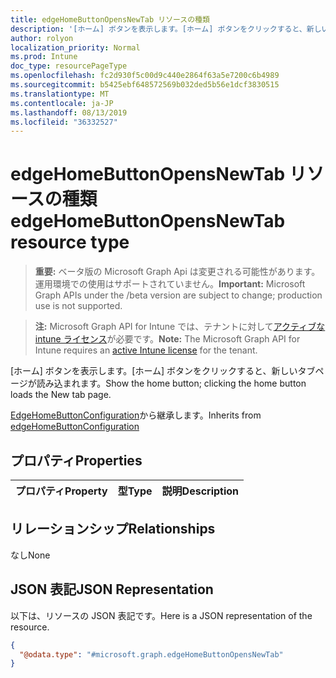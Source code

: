 ```yaml
---
title: edgeHomeButtonOpensNewTab リソースの種類
description: '[ホーム] ボタンを表示します。[ホーム] ボタンをクリックすると、新しいタブページが読み込まれます。'
author: rolyon
localization_priority: Normal
ms.prod: Intune
doc_type: resourcePageType
ms.openlocfilehash: fc2d930f5c00d9c440e2864f63a5e7200c6b4989
ms.sourcegitcommit: b5425ebf648572569b032ded5b56e1dcf3830515
ms.translationtype: MT
ms.contentlocale: ja-JP
ms.lasthandoff: 08/13/2019
ms.locfileid: "36332527"
---
```

# <a name="edgehomebuttonopensnewtab-resource-type"></a><span data-ttu-id="d7b15-103">edgeHomeButtonOpensNewTab リソースの種類</span><span class="sxs-lookup"><span data-stu-id="d7b15-103">edgeHomeButtonOpensNewTab resource type</span></span>

> <span data-ttu-id="d7b15-104">**重要:** ベータ版の Microsoft Graph Api は変更される可能性があります。運用環境での使用はサポートされていません。</span><span class="sxs-lookup"><span data-stu-id="d7b15-104">**Important:** Microsoft Graph APIs under the /beta version are subject to change; production use is not supported.</span></span>

> <span data-ttu-id="d7b15-105">**注:** Microsoft Graph API for Intune では、テナントに対して[アクティブな intune ライセンス](https://go.microsoft.com/fwlink/?linkid=839381)が必要です。</span><span class="sxs-lookup"><span data-stu-id="d7b15-105">**Note:** The Microsoft Graph API for Intune requires an [active Intune license](https://go.microsoft.com/fwlink/?linkid=839381) for the tenant.</span></span>

<span data-ttu-id="d7b15-106">[ホーム] ボタンを表示します。[ホーム] ボタンをクリックすると、新しいタブページが読み込まれます。</span><span class="sxs-lookup"><span data-stu-id="d7b15-106">Show the home button; clicking the home button loads the New tab page.</span></span>


<span data-ttu-id="d7b15-107">[EdgeHomeButtonConfiguration](../resources/intune-deviceconfig-edgehomebuttonconfiguration.md)から継承します。</span><span class="sxs-lookup"><span data-stu-id="d7b15-107">Inherits from [edgeHomeButtonConfiguration](../resources/intune-deviceconfig-edgehomebuttonconfiguration.md)</span></span>

## <a name="properties"></a><span data-ttu-id="d7b15-108">プロパティ</span><span class="sxs-lookup"><span data-stu-id="d7b15-108">Properties</span></span>
|<span data-ttu-id="d7b15-109">プロパティ</span><span class="sxs-lookup"><span data-stu-id="d7b15-109">Property</span></span>|<span data-ttu-id="d7b15-110">型</span><span class="sxs-lookup"><span data-stu-id="d7b15-110">Type</span></span>|<span data-ttu-id="d7b15-111">説明</span><span class="sxs-lookup"><span data-stu-id="d7b15-111">Description</span></span>|
|:---|:---|:---|

## <a name="relationships"></a><span data-ttu-id="d7b15-112">リレーションシップ</span><span class="sxs-lookup"><span data-stu-id="d7b15-112">Relationships</span></span>
<span data-ttu-id="d7b15-113">なし</span><span class="sxs-lookup"><span data-stu-id="d7b15-113">None</span></span>

## <a name="json-representation"></a><span data-ttu-id="d7b15-114">JSON 表記</span><span class="sxs-lookup"><span data-stu-id="d7b15-114">JSON Representation</span></span>
<span data-ttu-id="d7b15-115">以下は、リソースの JSON 表記です。</span><span class="sxs-lookup"><span data-stu-id="d7b15-115">Here is a JSON representation of the resource.</span></span>
<!-- {
  "blockType": "resource",
  "@odata.type": "microsoft.graph.edgeHomeButtonOpensNewTab"
}
-->
``` json
{
  "@odata.type": "#microsoft.graph.edgeHomeButtonOpensNewTab"
}
```



